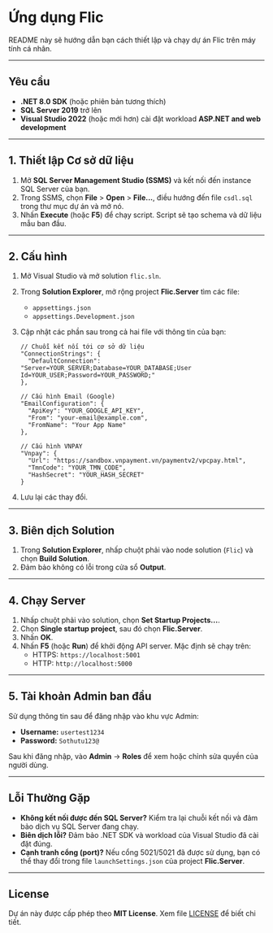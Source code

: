 # Ứng dụng Flic

README này sẽ hướng dẫn bạn cách thiết lập và chạy dự án Flic trên máy tính cá nhân.

---

## Yêu cầu

- **.NET 8.0 SDK** (hoặc phiên bản tương thích)
- **SQL Server 2019** trở lên
- **Visual Studio 2022** (hoặc mới hơn) cài đặt workload **ASP.NET and web development**

---

## 1. Thiết lập Cơ sở dữ liệu

1. Mở **SQL Server Management Studio (SSMS)** và kết nối đến instance SQL Server của bạn.
2. Trong SSMS, chọn **File** > **Open** > **File...**, điều hướng đến file `csdl.sql` trong thư mục dự án và mở nó.
3. Nhấn **Execute** (hoặc **F5**) để chạy script. Script sẽ tạo schema và dữ liệu mẫu ban đầu.

---

## 2. Cấu hình

1. Mở Visual Studio và mở solution `flic.sln`.
2. Trong **Solution Explorer**, mở rộng project **Flic.Server** tìm các file:
   - `appsettings.json`
   - `appsettings.Development.json`
3. Cập nhật các phần sau trong cả hai file với thông tin của bạn:

   ```jsonc
   // Chuỗi kết nối tới cơ sở dữ liệu
   "ConnectionStrings": {
     "DefaultConnection": "Server=YOUR_SERVER;Database=YOUR_DATABASE;User Id=YOUR_USER;Password=YOUR_PASSWORD;"
   },

   // Cấu hình Email (Google)
   "EmailConfiguration": {
     "ApiKey": "YOUR_GOOGLE_API_KEY",
     "From": "your-email@example.com",
     "FromName": "Your App Name"
   },

   // Cấu hình VNPAY
   "Vnpay": {
     "Url": "https://sandbox.vnpayment.vn/paymentv2/vpcpay.html",
     "TmnCode": "YOUR_TMN_CODE",
     "HashSecret": "YOUR_HASH_SECRET"
   }
   ```

4. Lưu lại các thay đổi.

---

## 3. Biên dịch Solution

1. Trong **Solution Explorer**, nhấp chuột phải vào node solution (`Flic`) và chọn **Build Solution**.
2. Đảm bảo không có lỗi trong cửa sổ **Output**.

---

## 4. Chạy Server

1. Nhấp chuột phải vào solution, chọn **Set Startup Projects...**.
2. Chọn **Single startup project**, sau đó chọn **Flic.Server**.
3. Nhấn **OK**.
4. Nhấn **F5** (hoặc **Run**) để khởi động API server. Mặc định sẽ chạy trên:
   - HTTPS: `https://localhost:5001`
   - HTTP: `http://localhost:5000`

---

## 5. Tài khoản Admin ban đầu

Sử dụng thông tin sau để đăng nhập vào khu vực Admin:

- **Username:** `usertest1234`
- **Password:** `Sothutu123@`

Sau khi đăng nhập, vào **Admin** → **Roles** để xem hoặc chỉnh sửa quyền của người dùng.

---

## Lỗi Thường Gặp

- **Không kết nối được đến SQL Server?** Kiểm tra lại chuỗi kết nối và đảm bảo dịch vụ SQL Server đang chạy.
- **Biên dịch lỗi?** Đảm bảo .NET SDK và workload của Visual Studio đã cài đặt đúng.
- **Cạnh tranh cổng (port)?** Nếu cổng 5021/5021 đã được sử dụng, bạn có thể thay đổi trong file `launchSettings.json` của project **Flic.Server**.

---

## License

Dự án này được cấp phép theo **MIT License**. Xem file [LICENSE](LICENSE) để biết chi tiết.

